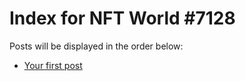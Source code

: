 # Index for NFT World #7128
Posts will be displayed in the order below:

- [Your first post](./001-first.md)

